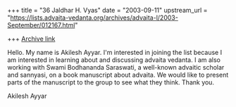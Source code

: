 +++
title = "36 Jaldhar H. Vyas"
date = "2003-09-11"
upstream_url = "https://lists.advaita-vedanta.org/archives/advaita-l/2003-September/012167.html"

+++
[Archive link](https://lists.advaita-vedanta.org/archives/advaita-l/2003-September/012167.html)

Hello. My name is Akilesh Ayyar. I'm interested in joining the list
because I am interested in learning about and discussing advaita
vedanta. I am also working with Swami Bodhananda Saraswati, a well-known
advaitic scholar and sannyasi, on a book manuscript about advaita. We
would like to present parts of the manuscript to the group to see what
they think. Thank you.

Akilesh Ayyar

